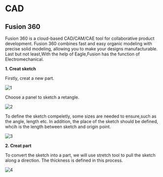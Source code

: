 # CAD
## Fusion 360
Fusion 360 is a cloud-based CAD/CAM/CAE tool for collaborative product development. Fusion 360 combines fast and easy organic modeling with precise solid modeling, allowing you to make your designs manufacturable. Last but not least,With the help of Eagle,Fusion has the function of Electromechanical.

**1. Creat sketch**

Firstly, creat a new part.

![1](https://unncfab.oss-cn-hangzhou.aliyuncs.com/img/yanbing/%E5%B1%8F%E5%B9%95%E6%88%AA%E5%9B%BE%202025-03-25%20151220.png)

Choose a panel to sketch a retangle.

![2](https://unncfab.oss-cn-hangzhou.aliyuncs.com/img/yanbing/%E5%B1%8F%E5%B9%95%E6%88%AA%E5%9B%BE%202025-03-25%20151512.png)

To define the sketch compeletly, some sizes are needed to ensure,such as the angle, length etc. In addition, the place of the sketch should be defined, whcih is the length between sketch and origin point.

![3](https://unncfab.oss-cn-hangzhou.aliyuncs.com/img/yanbing/%E5%B1%8F%E5%B9%95%E6%88%AA%E5%9B%BE%202025-03-25%20160114.png)

**2. Creat part**

To convert the sketch into a part, we will use stretch tool to pull the sketch along a direction. The thickness is defined in this process.

![4](https://unncfab.oss-cn-hangzhou.aliyuncs.com/img/yanbing/%E5%B1%8F%E5%B9%95%E6%88%AA%E5%9B%BE%202025-03-25%20160447.png)